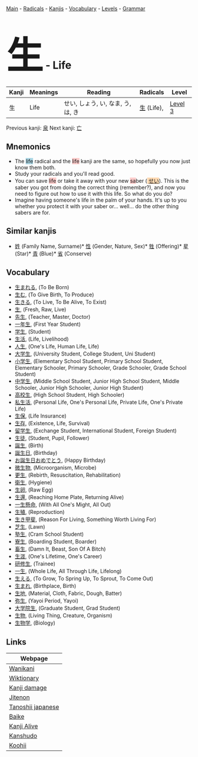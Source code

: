 <style> bigfont {font-size: 100px}</style>
[Main](../index.md) -
[Radicals](../radicals.md) -
[Kanjis](../kanjis.md) -
[Vocabulary](../vocabulary.md) -
[Levels](../levels.md) -
[Grammar](../grammar.md)
# <bigfont> 生</bigfont> - Life 

| Kanji | Meanings | Reading | Radicals | Level |
| --- | --- | --- | --- | --- |
| 生 | Life | せい, しょう, い, なま, う, は, き | [生](../radicals/生.md) (Life),  | [Level 3](../levels/wk_level3.md) |

Previous kanji: [泉](泉.md) Next kanji: [亡](亡.md) 

## Mnemonics
 * The <span style="background-color:#ADD8E6"> life</span> radical and the <span style="background-color:#ffcccb"> life</span> kanji are the same, so hopefully you now just know them both.
* Study your radicals and you'll read good.
* You can save <span style="background-color:#ffcccb"> life</span> or take it away with your new <span style="background-color:#ffcccb"> sa</span>ber (<span style="background-color:#fed8b1"> [せい](https://jisho.org/search/せい)</span>). This is the saber you got from doing the correct thing (remember?), and now you need to figure out how to use it with this life. So what do you do?
* Imagine having someone's life in the palm of your hands. It's up to you whether you protect it with your saber or... well... do the other thing sabers are for.


## Similar kanjis
 * [姓](姓.md) (Family Name, Surname)* [性](性.md) (Gender, Nature, Sex)* [牲](牲.md) (Offering)* [星](星.md) (Star)* [青](青.md) (Blue)* [省](省.md) (Conserve)


## Vocabulary
 * [生まれる](../vocabulary/生.md), (To Be Born)
* [生む](../vocabulary/生.md), (To Give Birth, To Produce)
* [生きる](../vocabulary/生.md), (To Live, To Be Alive, To Exist)
* [生](../vocabulary/生.md), (Fresh, Raw, Live)
* [先生](../vocabulary/生.md), (Teacher, Master, Doctor)
* [一年生](../vocabulary/生.md), (First Year Student)
* [学生](../vocabulary/生.md), (Student)
* [生活](../vocabulary/生.md), (Life, Livelihood)
* [人生](../vocabulary/生.md), (One's Life, Human Life, Life)
* [大学生](../vocabulary/生.md), (University Student, College Student, Uni Student)
* [小学生](../vocabulary/生.md), (Elementary School Student, Primary School Student, Elementary Schooler, Primary Schooler, Grade Schooler, Grade School Student)
* [中学生](../vocabulary/生.md), (Middle School Student, Junior High School Student, Middle Schooler, Junior High Schooler, Junior High Student)
* [高校生](../vocabulary/生.md), (High School Student, High Schooler)
* [私生活](../vocabulary/生.md), (Personal Life, One's Personal Life, Private Life, One's Private Life)
* [生保](../vocabulary/生.md), (Life Insurance)
* [生存](../vocabulary/生.md), (Existence, Life, Survival)
* [留学生](../vocabulary/生.md), (Exchange Student, International Student, Foreign Student)
* [生徒](../vocabulary/生.md), (Student, Pupil, Follower)
* [誕生](../vocabulary/生.md), (Birth)
* [誕生日](../vocabulary/生.md), (Birthday)
* [お誕生日おめでとう](../vocabulary/生.md), (Happy Birthday)
* [微生物](../vocabulary/生.md), (Microorganism, Microbe)
* [更生](../vocabulary/生.md), (Rebirth, Resuscitation, Rehabilitation)
* [衛生](../vocabulary/生.md), (Hygiene)
* [生卵](../vocabulary/生.md), (Raw Egg)
* [生還](../vocabulary/生.md), (Reaching Home Plate, Returning Alive)
* [一生懸命](../vocabulary/生.md), (With All One's Might, All Out)
* [生殖](../vocabulary/生.md), (Reproduction)
* [生き甲斐](../vocabulary/生.md), (Reason For Living, Something Worth Living For)
* [芝生](../vocabulary/生.md), (Lawn)
* [塾生](../vocabulary/生.md), (Cram School Student)
* [寮生](../vocabulary/生.md), (Boarding Student, Boarder)
* [畜生](../vocabulary/生.md), (Damn It, Beast, Son Of A Bitch)
* [生涯](../vocabulary/生.md), (One's Lifetime, One's Career)
* [研修生](../vocabulary/生.md), (Trainee)
* [一生](../vocabulary/生.md), (Whole Life, All Through Life, Lifelong)
* [生える](../vocabulary/生.md), (To Grow, To Spring Up, To Sprout, To Come Out)
* [生まれ](../vocabulary/生.md), (Birthplace, Birth)
* [生地](../vocabulary/生.md), (Material, Cloth, Fabric, Dough, Batter)
* [弥生](../vocabulary/生.md), (Yayoi Period, Yayoi)
* [大学院生](../vocabulary/生.md), (Graduate Student, Grad Student)
* [生物](../vocabulary/生.md), (Living Thing, Creature, Organism)
* [生物学](../vocabulary/生.md), (Biology)



## Links 

| Webpage |
| --- |
| [Wanikani          ](https://www.wanikani.com/kanji/生) |
| [Wiktionary        ](https://en.wiktionary.org/wiki/生) |
| [Kanji damage      ](http://www.kanjidamage.com/kanji/search?utf8=✓&q=生) |
| [Jitenon           ](https://jitenon.com/kanji/生) |
| [Tanoshii japanese ](https://www.tanoshiijapanese.com/dictionary/kanji.cfm?k=生) |
| [Baike             ](https://baike.baidu.com/item/生) |
| [Kanji Alive       ](https://app.kanjialive.com/生) |
| [Kanshudo          ](https://www.kanshudo.com/searchmn?q=生) |
| [Koohii            ](https://kanji.koohii.com/study/kanji/生) |
